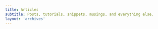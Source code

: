 ```yaml
---
title: Articles
subtitle: Posts, tutorials, snippets, musings, and everything else.
layout: 'archives'
---
```

